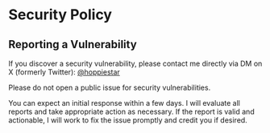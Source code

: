 # Security Policy

## Reporting a Vulnerability

If you discover a security vulnerability, please contact me directly via DM on X (formerly Twitter): [@hoppiestar](https://x.com/hoppiestar)

Please do not open a public issue for security vulnerabilities.

You can expect an initial response within a few days. I will evaluate all reports and take appropriate action as necessary. If the report is valid and actionable, I will work to fix the issue promptly and credit you if desired.
